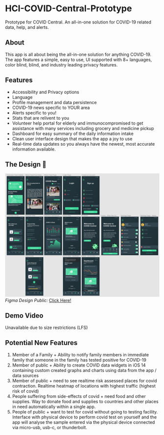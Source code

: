 # HCI-COVID-Central-Prototype
Prototype for COVID Central. An all-in-one solution for COVID-19 related data, help, and alerts.

## About
This app is all about being the all-in-one solution for anything COVID-19. The app features a simple, easy to use, UI supported with 8+ languages, color blind, blind, and industry leading privacy features.

## Features
- Accessibility and Privacy options
- Language
- Profile management and data persistence
- COVID-19 news specific to YOUR area
- Alerts specific to you!
- Stats that are relivent to you
- Volunteer help portal for elderly and immunocompromised to get assistance with many services including grocery and medicine pickup
- Dashboard for easy summary of the daily information intake
- Clean user interface design that makes the app a joy to use
- Real-time data updates so you always have the newest, most accurate information available.

## The Design 🎨
![Design Mockup](/full-prototype-design.png)
_Figma Design Public:_ [Click Here!](https://www.figma.com/file/Ez5vnOBcNL3QjFA9gca3Mh/COVID-Stat-App?node-id=0%3A1)

## Demo Video
Unavailable due to size restrictions (LFS)

## Potential New Features
1. Member of a Family + Ability to notify family members in immediate family that someone in the family has tested positive for COVID-19
2. Member of public + Ability to create COVID data widgets in iOS 14 containing custom created graphs and charts using data from the app / data sources
3. Member of public + need to see realtime risk assessed places for covid contraction. Realtime heatmap of locations with highest traffic (highest risk of covid)
4. People suffering from side-effects of covid + need food and other supplies. Way to donate food and supplies to countries and other places in need automatically within a single app.
5. People of public + want to test for covid without going to testing facility. Interface with physical device to perform covid test on yourself and the app will analyse the sample entered via the physical device connected via micro-usb, usb-c, or thunderbolt.


